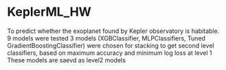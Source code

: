 # KeplerML_HW
To predict whether the exoplanet found by Kepler observatory is habitable.
9 models were tested
3 models (XGBClassifier, MLPClassifiers, Tuned GradientBoostingClassifier) were chosen for stacking to get second level classifiers, based on maximum accuracy and minimum log loss at level 1
These models are saevd as level2 models

